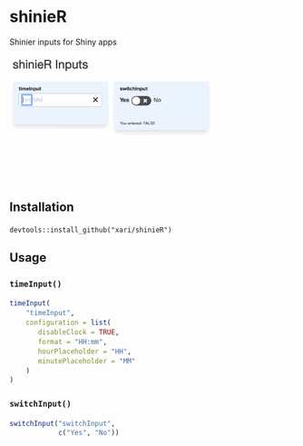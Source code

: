 # shinieR
Shinier inputs for Shiny apps

![shinieR demo](./shinier_demo.gif)

## Installation

`devtools::install_github("xari/shinieR")`

## Usage

### `timeInput()`

```r
timeInput(
    "timeInput",
    configuration = list(
       disableClock = TRUE,
       format = "HH:mm",
       hourPlaceholder = "HH",
       minutePlaceholder = "MM"
    )
)
```

### `switchInput()`

```r
switchInput("switchInput",
            c("Yes", "No"))
```
